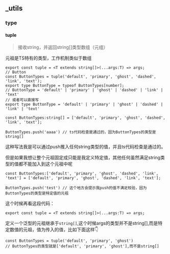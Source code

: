 ## _utils

### type

#### tuple

> 接收string，并返回string[]类型数组（元组）

元祖是TS特有的类型，工作机制类似于数组

```tsx
export const tuple = <T extends string[]>(...args:T) => args;
// Button
const ButtonTypes = tuple('default', 'primary', 'ghost', 'dashed', 'link', 'text');
export type ButtonType = typeof ButtonTypes[number];
// ButtonType = 'default' | 'primary' | 'ghost' | 'dashed' | 'link' | 'text'
// 或者可以直接写
export type ButtonType = 'default' | 'primary' | 'ghost' | 'dashed' | 'link' | 'text'

```

```tsx
const ButtonTypes:string[] = ['default', 'primary', 'ghost', 'dashed', 'link', 'text'];

ButtonTypes.push('aaaa') // ts代码检查是通过的，因为ButtonTypes的类型是string[]
```

这种写法我是可以通过push推入任何string类型的值，并且ts代码检查是通过的。

但是如果我想让整个元祖固定成只能是我定义特定值，其他任何虽然满足string类型的值都不能加入到这个元祖中呢

```tsx
const ButtonTypes:['default', 'primary', 'ghost', 'dashed', 'link', 'text'] = ['default', 'primary', 'ghost', 'dashed', 'link', 'text'];

ButtonTypes.push('test') // 这个地方会提示我push的值不满足校验，因为ButtonTypes的类型是特定值的元祖
```

这个时候再看这段代码：

```tsx
export const tuple = <T extends string[]>(...args:T) => args;
```

定义一个泛型的元祖继承于`string[]`,这个时候args的类型并不是string[],而是特定数值的元祖，值为传入的值，比如下面这样👇

```tsx
const ButtonTypes = tuple('default', 'primary', 'ghost')
// ButtonTypes的类型就是['default', 'primary', 'ghost'],而不是string[]
```

